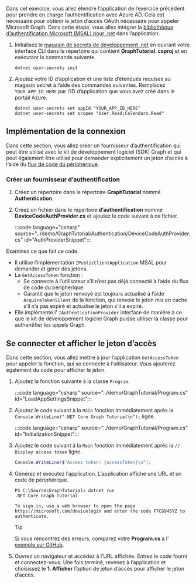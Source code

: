 <!-- markdownlint-disable MD002 MD041 -->

Dans cet exercice, vous allez étendre l’application de l’exercice précédent pour prendre en charge l’authentification avec Azure AD. Cela est nécessaire pour obtenir le jeton d’accès OAuth nécessaire pour appeler Microsoft Graph. Dans cette étape, vous allez intégrer la [bibliothèque d’authentification Microsoft (MSAL) pour .net](https://github.com/AzureAD/microsoft-authentication-library-for-dotnet) dans l’application.

1. Initialisez le [magasin de secrets de développement .net](/aspnet/core/security/app-secrets) en ouvrant votre interface CLI dans le répertoire qui contient **GraphTutorial. csproj** et en exécutant la commande suivante.

    ```Shell
    dotnet user-secrets init
    ```

1. Ajoutez votre ID d’application et une liste d’étendues requises au magasin secret à l’aide des commandes suivantes. Remplacez `YOUR_APP_ID_HERE` par l’ID d’application que vous avez créé dans le portail Azure.

    ```Shell
    dotnet user-secrets set appId "YOUR_APP_ID_HERE"
    dotnet user-secrets set scopes "User.Read;Calendars.Read"
    ```

## <a name="implement-sign-in"></a>Implémentation de la connexion

Dans cette section, vous allez créer un fournisseur d’authentification qui peut être utilisé avec le kit de développement logiciel (SDK) Graph et qui peut également être utilisé pour demander explicitement un jeton d’accès à l’aide du [flux de code du périphérique](https://docs.microsoft.com/azure/active-directory/develop/v2-oauth2-device-code).

### <a name="create-an-authentication-provider"></a>Créer un fournisseur d’authentification

1. Créez un répertoire dans le répertoire **GraphTutorial** nommé **Authentication**.
1. Créez un fichier dans le répertoire **d’authentification** nommé **DeviceCodeAuthProvider.cs** et ajoutez le code suivant à ce fichier.

    :::code language="csharp" source="../demo/GraphTutorial/Authentication/DeviceCodeAuthProvider.cs" id="AuthProviderSnippet":::

Examinez ce que fait ce code.

- Il utilise l’implémentation `IPublicClientApplication` MSAL pour demander et gérer des jetons.
- La `GetAccessToken` fonction :
  - Se connecte à l’utilisateur s’il n’est pas déjà connecté à l’aide du flux de code du périphérique.
  - Garantit que le jeton renvoyé est toujours actualisé à l’aide `AcquireTokenSilent` de la fonction, qui renvoie le jeton mis en cache s’il n’a pas expiré et actualise le jeton s’il a expiré.
- Elle implémente l' `IAuthenticationProvider` interface de manière à ce que le kit de développement logiciel Graph puisse utiliser la classe pour authentifier les appels Graph.

## <a name="sign-in-and-display-the-access-token"></a>Se connecter et afficher le jeton d’accès

Dans cette section, vous allez mettre à jour l’application `GetAccessToken` pour appeler la fonction, qui se connecte à l’utilisateur. Vous ajouterez également du code pour afficher le jeton.

1. Ajoutez la fonction suivante à la classe `Program`.

    :::code language="csharp" source="../demo/GraphTutorial/Program.cs" id="LoadAppSettingsSnippet":::

1. Ajoutez le code suivant à la `Main` fonction immédiatement après la `Console.WriteLine(".NET Core Graph Tutorial\n");` ligne.

    :::code language="csharp" source="../demo/GraphTutorial/Program.cs" id="InitializationSnippet":::

1. Ajoutez le code suivant à la `Main` fonction immédiatement après la `// Display access token` ligne.

    ```csharp
    Console.WriteLine($"Access token: {accessToken}\n");
    ```

1. Générez et exécutez l’application. L’application affiche une URL et un code de périphérique.

    ```Shell
    PS C:\Source\GraphTutorial> dotnet run
    .NET Core Graph Tutorial

    To sign in, use a web browser to open the page https://microsoft.com/devicelogin and enter the code F7CG945YZ to authenticate.
    ```

    > [!TIP]
    > Si vous rencontrez des erreurs, comparez votre **Program.cs** à l' [exemple sur GitHub](https://github.com/microsoftgraph/msgraph-training-dotnet-core/blob/master/demo/GraphTutorial/Program.cs).

1. Ouvrez un navigateur et accédez à l’URL affichée. Entrez le code fourni et connectez-vous. Une fois terminé, revenez à l’application et choisissez le **1. Afficher** l’option de jeton d’accès pour afficher le jeton d’accès.

